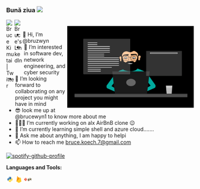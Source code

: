 ### Bună ziua  <img src="https://media.giphy.com/media/hvRJCLFzcasrR4ia7z/giphy.gif" width="25px">

<a href="https://twitter.com/Brucewyn1">
  <img align="left" alt="Bruce Kimutai | Twitter" width="22px" src="https://upload.wikimedia.org/wikipedia/commons/6/6f/Logo_of_Twitter.svg" />
</a>
<a href="https://www.linkedin.com/in/bruce-wyn/">
  <img align="left" alt="Bruce's LinkedIn" width="22px" src="https://upload.wikimedia.org/wikipedia/commons/e/e9/Linkedin_icon.svg" />
</a>
<br />

<img img align="right" style="margin-left:5px;" src="ui-dev.gif" alt="Alt Text" width="340" height="220">

- 👋 Hi, I’m @bruzwyn                                                                                  
- - 👀 I’m interested in software dev, network engineering, and cyber security
- 💞️ I’m looking forward to collaborating on any project you might have in mind
- 😎 look me up at @brucewyn1 to know more about me
- 👨🏽‍💻 I’m currently working on alx AirBnB clone 😉
- 🌱 I’m currently learning simple shell and azure cloud.......
- 💬 Ask me about anything, I am happy to helpi
- 📫 How to reach me bruce.koech.7@gmail.com

[![spotify-github-profile](https://spotify-github-profile.kittinanx.com/api/view?uid=akqnlqde4vitx5m38aa09cus1&cover_image=true&theme=default&show_offline=false&background_color=121212&interchange=true&bar_color=53b14f&bar_color_cover=true)](https://spotify-github-profile.vercel.app/api/view?uid=akqnlqde4vitx5m38aa09cus1&redirect=true)

**Languages and Tools:**

<code><img height="20" src="https://raw.githubusercontent.com/github/explore/80688e429a7d4ef2fca1e82350fe8e3517d3494d/topics/python/python.png" alt="python"></code>
<code><img height="20" src="https://raw.githubusercontent.com/github/explore/80688e429a7d4ef2fca1e82350fe8e3517d3494d/topics/firebase/firebase.png" alt="firebase"></code>
<code><img height="20" src="https://raw.githubusercontent.com/github/explore/80688e429a7d4ef2fca1e82350fe8e3517d3494d/topics/git/git.png" alt="git"></code>

<!---


<!---
bruzwyn/bruzwyn is a ✨ special ✨ repository because its `README.md` (this file) appears on your GitHub profile.
You can click the Preview link to take a look at your changes.
--->
